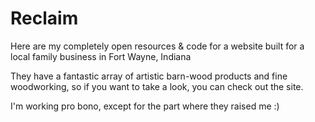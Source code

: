 # Reclaim
Here are my completely open resources &amp; code for a website built for a local family business in Fort Wayne, Indiana

They have a fantastic array of artistic barn-wood products and fine woodworking, so if you want to take a look, you can check out the site.

I'm working pro bono, except for the part where they raised me :)
